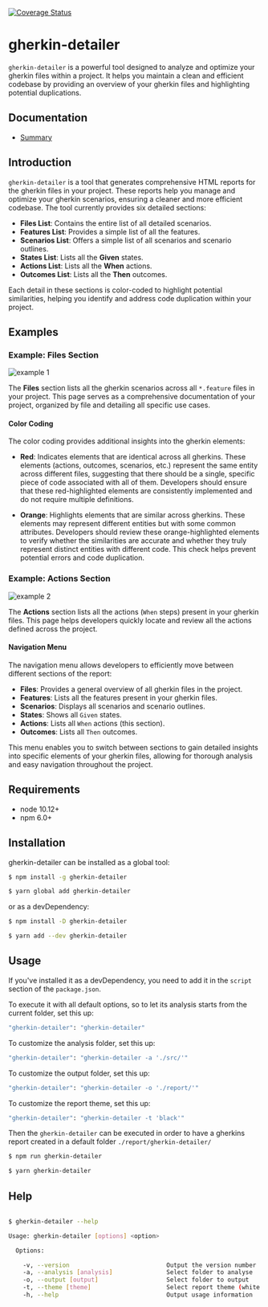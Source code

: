 [![Coverage Status](https://coveralls.io/repos/github/silversonicaxel/gherkin-detailer/badge.svg?branch=master)](https://coveralls.io/github/silversonicaxel/gherkin-detailer?branch=master)

# gherkin-detailer

`gherkin-detailer` is a powerful tool designed to analyze and optimize your gherkin files within a project. It helps you maintain a clean and efficient codebase by providing an overview of your gherkin files and highlighting potential duplications.

## Documentation

* [Summary](SUMMARY.md)

## Introduction

`gherkin-detailer` is a tool that generates comprehensive HTML reports for the gherkin files in your project. These reports help you manage and optimize your gherkin scenarios, ensuring a cleaner and more efficient codebase. The tool currently provides six detailed sections:

- **Files List**: Contains the entire list of all detailed scenarios.
- **Features List**: Provides a simple list of all the features.
- **Scenarios List**: Offers a simple list of all scenarios and scenario outlines.
- **States List**: Lists all the **Given** states.
- **Actions List**: Lists all the **When** actions.
- **Outcomes List**: Lists all the **Then** outcomes.

Each detail in these sections is color-coded to highlight potential similarities, helping you identify and address code duplication within your project.

## Examples

### Example: Files Section

![example 1](./example1.png "example 1")

The **Files** section lists all the gherkin scenarios across all `*.feature` files in your project. This page serves as a comprehensive documentation of your project, organized by file and detailing all specific use cases.

#### Color Coding

The color coding provides additional insights into the gherkin elements:

- **Red**: Indicates elements that are identical across all gherkins. These elements (actions, outcomes, scenarios, etc.) represent the same entity across different files, suggesting that there should be a single, specific piece of code associated with all of them. Developers should ensure that these red-highlighted elements are consistently implemented and do not require multiple definitions.

- **Orange**: Highlights elements that are similar across gherkins. These elements may represent different entities but with some common attributes. Developers should review these orange-highlighted elements to verify whether the similarities are accurate and whether they truly represent distinct entities with different code. This check helps prevent potential errors and code duplication.

### Example: Actions Section

![example 2](./example2.png "example 2")

The **Actions** section lists all the actions (`When` steps) present in your gherkin files. This page helps developers quickly locate and review all the actions defined across the project.

#### Navigation Menu

The navigation menu allows developers to efficiently move between different sections of the report:

- **Files**: Provides a general overview of all gherkin files in the project.
- **Features**: Lists all the features present in your gherkin files.
- **Scenarios**: Displays all scenarios and scenario outlines.
- **States**: Shows all `Given` states.
- **Actions**: Lists all `When` actions (this section).
- **Outcomes**: Lists all `Then` outcomes.

This menu enables you to switch between sections to gain detailed insights into specific elements of your gherkin files, allowing for thorough analysis and easy navigation throughout the project.

## Requirements

* node 10.12+
* npm 6.0+

## Installation

gherkin-detailer can be installed as a global tool:

```bash
$ npm install -g gherkin-detailer

$ yarn global add gherkin-detailer
```

or as a devDependency:

```bash
$ npm install -D gherkin-detailer

$ yarn add --dev gherkin-detailer
```

## Usage

If you've installed it as a devDependency, you need to add it in the `script` section of the `package.json`.

To execute it with all default options, so to let its analysis starts from the current folder, set this up:
```bash
"gherkin-detailer": "gherkin-detailer"
```

To customize the analysis folder, set this up:
```bash
"gherkin-detailer": "gherkin-detailer -a './src/'"
```

To customize the output folder, set this up:
```bash
"gherkin-detailer": "gherkin-detailer -o './report/'"
```

To customize the report theme, set this up:
```bash
"gherkin-detailer": "gherkin-detailer -t 'black'"
```

Then the `gherkin-detailer` can be executed in order to have a gherkins report created in a default folder `./report/gherkin-detailer/`

```bash
$ npm run gherkin-detailer

$ yarn gherkin-detailer
```

## Help
```bash

$ gherkin-detailer --help

Usage: gherkin-detailer [options] <option>

  Options:

    -v, --version                           Output the version number
    -a, --analysis [analysis]               Select folder to analyse
    -o, --output [output]                   Select folder to output
    -t, --theme [theme]                     Select report theme (white|black)
    -h, --help                              Output usage information

```
